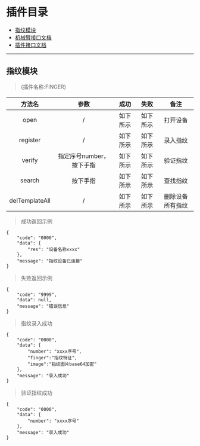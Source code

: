 # 插件目录
- [指纹模块](/指纹模块)
- [机械臂接口文档]()
- [插件接口文档](./插件接口文档)
  
--------------------------------------------------------

## 指纹模块
   > (插件名称:FINGER)
   
#### 
方法名|参数|成功|失败|备注
:---:|:---:|:---:|:---:|:---:|
open|/|如下所示|如下所示|打开设备
register|/|如下所示|如下所示|录入指纹
verify|指定序号number，按下手指|如下所示|如下所示|验证指纹
search|按下手指|如下所示|如下所示|查找指纹
delTemplateAll|/|如下所示|如下所示|删除设备所有指纹

>成功返回示例
```
{
    "code": "0000",
    "data": {
        "res": "设备名称xxxx"
    },
    "message": "指纹设备已连接"
}
```
>失败返回示例
```
{
    "code": "9999",
    "data": null,
    "message": "错误信息"
}
```  
>指纹录入成功
```
{
    "code": "0000",
    "data": {
        "number": "xxxx序号",
        "finger":"指纹特征",
        "image":"指纹图片base64加密"
    },
    "message": "录入成功"
}
```
>验证指纹成功
```
{
    "code": "0000",
    "data": {
        "number": "xxxx序号"
    },
    "message": "录入成功"
}
```